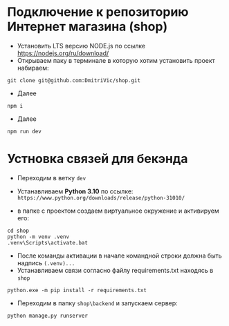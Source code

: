 # Подключение к репозиторию Интернет магазина (shop)
* Установить LTS версию NODE.js по ссылке   https://nodejs.org/ru/download/
* Открываем паку в терминале в которую хотим установить проект набираем:
```
git clone git@github.com:DmitriVic/shop.git
```
* Далее   
```
npm i
```
* Далее   
```
npm run dev
```
# Устновка связей для бекэнда
* Переходим в ветку `dev`
* Устанавливаем **Python 3.10** по ссылке: `https://www.python.org/downloads/release/python-31010/`

* в папке с проектом создаем виртуальное окружение и активируем его:
```
cd shop
python -m venv .venv
.venv\Scripts\activate.bat
```
* После команды активации в начале командной строки должна быть надпись `(.venv)...` 
* Устанавливаем связи согласно файлу requirements.txt находясь в `shop`
```
python.exe -m pip install -r requirements.txt
```
* Переходим в папку `shop\backend` и запускаем сервер:
```
python manage.py runserver
```
